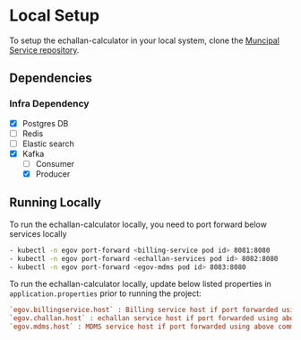 # Local Setup

To setup the echallan-calculator in your local system, clone the [Muncipal Service repository](https://github.com/egovernments/municipal-services).

## Dependencies

### Infra Dependency

- [X] Postgres DB
- [ ] Redis
- [ ] Elastic search
- [X] Kafka
  - [ ] Consumer
  - [X] Producer

## Running Locally

To run the echallan-calculator locally, you need to port forward below services locally

```bash
- kubectl -n egov port-forward <billing-service pod id> 8081:8080
- kubectl -n egov port-forward <echallan-services pod id> 8082:8080
- kubectl -n egov port-forward <egov-mdms pod id> 8083:8080
````


To run the echallan-calculator locally, update below listed properties in `application.properties` prior to running the project:

```ini
`egov.billingservice.host` : Billing service host if port forwarded using above command, value should be set to  http://localhost:8081
`egov.challan.host` : echallan service host if port forwarded using above command, value should be set to  http://localhost:8082
`egov.mdms.host` : MDMS service host if port forwarded using above command, value should be set to  http://localhost:8083
```

